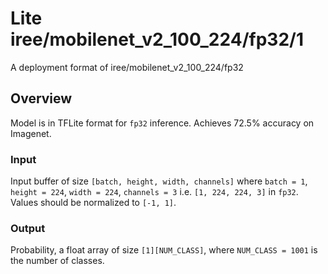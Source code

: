 # Lite iree/mobilenet_v2_100_224/fp32/1

A deployment format of iree/mobilenet_v2_100_224/fp32

<!-- parent-model: iree/mobilenet_v2_100_224/fp32 -->
<!-- asset-path: https://storage.googleapis.com/tfhub-lite-models/iree/lite-model/mobilenet_v2_100_224/fp32/1.tflite -->

## Overview

Model is in TFLite format for `fp32` inference. Achieves 72.5%
accuracy on Imagenet.

### Input

Input buffer of size `[batch, height, width, channels]` where `batch = 1`,
`height = 224`, `width = 224`, `channels = 3` i.e. `[1, 224, 224, 3]` in `fp32`. Values should be normalized to `[-1, 1]`.

### Output

Probability, a float array of size `[1][NUM_CLASS]`, where `NUM_CLASS = 1001` is
the number of classes.
